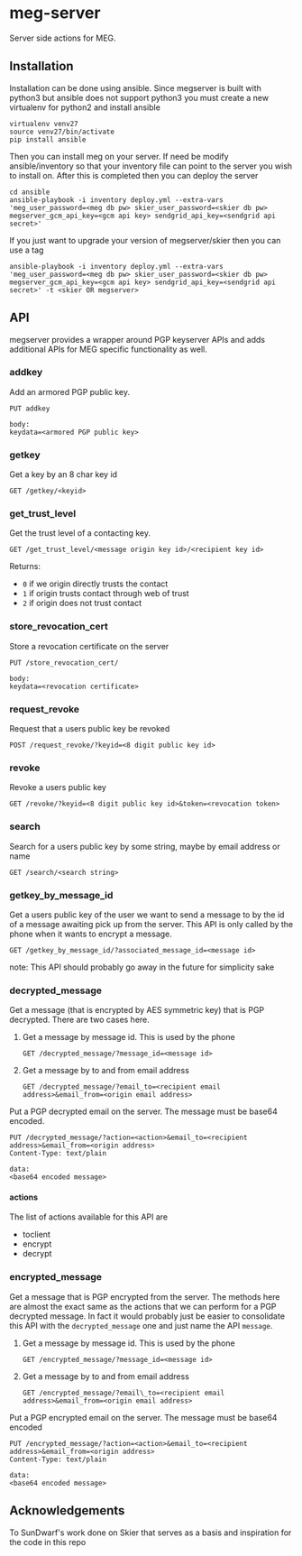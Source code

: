 # meg-server
Server side actions for MEG.

## Installation
Installation can be done using ansible. Since megserver is built with python3 but
ansible does not support python3 you must create a new virtualenv for python2 and
install ansible

    virtualenv venv27
    source venv27/bin/activate
    pip install ansible

Then you can install meg on your server. If need be modify ansible/inventory so
that your inventory file can point to the server you wish to install on. After this
is completed then you can deploy the server

    cd ansible
    ansible-playbook -i inventory deploy.yml --extra-vars 'meg_user_password=<meg db pw> skier_user_password=<skier db pw> megserver_gcm_api_key=<gcm api key> sendgrid_api_key=<sendgrid api secret>'

If you just want to upgrade your version of megserver/skier then you can use a tag

    ansible-playbook -i inventory deploy.yml --extra-vars 'meg_user_password=<meg db pw> skier_user_password=<skier db pw> megserver_gcm_api_key=<gcm api key> sendgrid_api_key=<sendgrid api secret>' -t <skier OR megserver>

## API
megserver provides a wrapper around PGP keyserver APIs and adds additional APIs for
MEG specific functionality as well.

### addkey
Add an armored PGP public key.

    PUT addkey

    body:
    keydata=<armored PGP public key>

### getkey
Get a key by an 8 char key id

    GET /getkey/<keyid>


### get_trust_level
Get the trust level of a contacting key.

    GET /get_trust_level/<message origin key id>/<recipient key id>

Returns:

 * `0` if we origin directly trusts the contact
 * `1` if origin trusts contact through web of trust
 * `2` if origin does not trust contact

### store_revocation_cert
Store a revocation certificate on the server

    PUT /store_revocation_cert/

    body:
    keydata=<revocation certificate>

### request_revoke
Request that a users public key be revoked

    POST /request_revoke/?keyid=<8 digit public key id>

### revoke
Revoke a users public key

    GET /revoke/?keyid=<8 digit public key id>&token=<revocation token>

### search
Search for a users public key by some string, maybe by email address or name

    GET /search/<search string>

### getkey_by_message_id
Get a users public key of the user we want to send a message to by the id of a
message awaiting pick up from the server. This API is only called by the phone
when it wants to encrypt a message.

    GET /getkey_by_message_id/?associated_message_id=<message id>

note: This API should probably go away in the future for simplicity sake

### decrypted_message
Get a message (that is encrypted by AES symmetric key) that is PGP decrypted. There are two cases here.

1. Get a message by message id. This is used by the phone

    `GET /decrypted_message/?message_id=<message id>`

2. Get a message by to and from email address

    `GET /decrypted_message/?email_to=<recipient email address>&email_from=<origin email address>`

Put a PGP decrypted email on the server. The message must be base64 encoded.

    PUT /decrypted_message/?action=<action>&email_to=<recipient address>&email_from=<origin address>
    Content-Type: text/plain

    data:
    <base64 encoded message>

#### actions
The list of actions available for this API are

 * toclient
 * encrypt
 * decrypt

### encrypted_message
Get a message that is PGP encrypted from the server. The methods here are almost the exact same as the actions that we can perform for a PGP decrypted message. In fact it would probably just be easier to consolidate this API with the `decrypted_message` one and just name the API `message`.

1. Get a message by message id. This is used by the phone

    `GET /encrypted_message/?message_id=<message id>`

2. Get a message by to and from email address

    `GET /encrypted_message/?email\_to=<recipient email address>&email_from=<origin email address>`

Put a PGP encrypted email on the server. The message must be base64 encoded

    PUT /encrypted_message/?action=<action>&email_to=<recipient address>&email_from=<origin address>
    Content-Type: text/plain

    data:
    <base64 encoded message>

## Acknowledgements
To SunDwarf's work done on Skier that serves as a basis and inspiration for
the code in this repo
